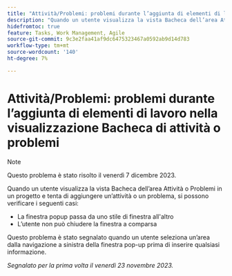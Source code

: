 ```yaml
---
title: "Attività/Problemi: problemi durante l’aggiunta di elementi di lavoro nella visualizzazione Bacheca di attività o problemi"
description: "Quando un utente visualizza la vista Bacheca dell’area Attività o Problemi in un progetto e tenta di aggiungere un’attività o un problema, possono verificarsi i problemi elencati qui."
hidefromtoc: true
feature: Tasks, Work Management, Agile
source-git-commit: 9c3e2faa41af9dc6475323467a0592ab9d14d783
workflow-type: tm+mt
source-wordcount: '140'
ht-degree: 7%

---
```



# Attività/Problemi: problemi durante l’aggiunta di elementi di lavoro nella visualizzazione Bacheca di attività o problemi

>[!NOTE]
>
>Questo problema è stato risolto il venerdì 7 dicembre 2023.

Quando un utente visualizza la vista Bacheca dell’area Attività o Problemi in un progetto e tenta di aggiungere un’attività o un problema, si possono verificare i seguenti casi:

* La finestra popup passa da uno stile di finestra all&#39;altro
* L’utente non può chiudere la finestra a comparsa

Questo problema è stato segnalato quando un utente seleziona un’area dalla navigazione a sinistra della finestra pop-up prima di inserire qualsiasi informazione.

_Segnalato per la prima volta il venerdì 23 novembre 2023._
